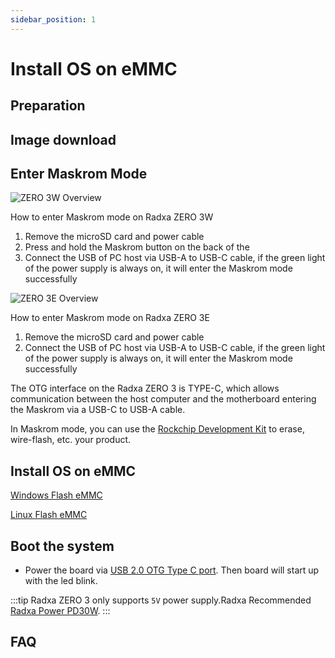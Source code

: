 ```yaml
---
sidebar_position: 1
---
```


# Install OS on eMMC

## Preparation

## Image download

## Enter Maskrom Mode

<Tabs queryString="model">
<TabItem value="zero-3w" label="ZERO 3W">

![ZERO 3W Overview](/img/zero/zero3/radxa_zero_3w.webp)

How to enter Maskrom mode on Radxa ZERO 3W

1. Remove the microSD card and power cable
2. Press and hold the Maskrom button on the back of the
3. Connect the USB of PC host via USB-A to USB-C cable, if the green light of the power supply is always on, it will enter the Maskrom mode successfully

</TabItem>
<TabItem value="zero-3e" label="ZERO 3E">

![ZERO 3E Overview](/img/zero/zero3/radxa_zero_3e.webp)

How to enter Maskrom mode on Radxa ZERO 3E

1. Remove the microSD card and power cable
2. Connect the USB of PC host via USB-A to USB-C cable, if the green light of the power supply is always on, it will enter the Maskrom mode successfully

</TabItem>
</Tabs>

The OTG interface on the Radxa ZERO 3 is TYPE-C, which allows communication between the host computer and the motherboard entering the Maskrom via a USB-C to USB-A cable.

In Maskrom mode, you can use the [Rockchip Development Kit](/general-tutorial/rksdk) to erase, wire-flash, etc. your product.

## Install OS on eMMC

[Windows Flash eMMC](rkdevtool)

[Linux Flash eMMC](rkdeveloptool)

## Boot the system

- Power the board via [USB 2.0 OTG Type C port](../../../zero/zero3/hardware-design/hardware-interface). Then board will start up with the led blink.

:::tip
Radxa ZERO 3 only supports `5V` power supply.Radxa Recommended [Radxa Power PD30W](../../../accessories/pd_30w).
:::

## FAQ

